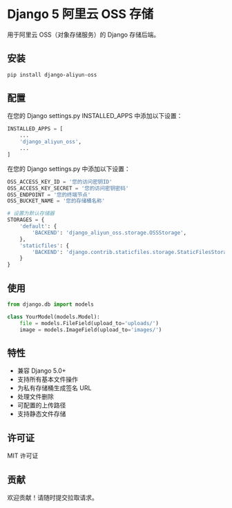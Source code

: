 # Django 5 阿里云 OSS 存储

用于阿里云 OSS（对象存储服务）的 Django 存储后端。

## 安装

```bash
pip install django-aliyun-oss
```

## 配置
在您的 Django settings.py INSTALLED_APPS 中添加以下设置：

```python
INSTALLED_APPS = [
    ...
    'django_aliyun_oss',
    ...
]
```


在您的 Django settings.py 中添加以下设置：

```python
OSS_ACCESS_KEY_ID = '您的访问密钥ID'
OSS_ACCESS_KEY_SECRET = '您的访问密钥密码'
OSS_ENDPOINT = '您的终端节点'
OSS_BUCKET_NAME = '您的存储桶名称'

# 设置为默认存储器
STORAGES = {
    'default': {
        'BACKEND': 'django_aliyun_oss.storage.OSSStorage',
    },
    'staticfiles': {
        'BACKEND': 'django.contrib.staticfiles.storage.StaticFilesStorage',
    }
}
```

## 使用

```python
from django.db import models

class YourModel(models.Model):
    file = models.FileField(upload_to='uploads/')
    image = models.ImageField(upload_to='images/')
```

## 特性

- 兼容 Django 5.0+
- 支持所有基本文件操作
- 为私有存储桶生成签名 URL
- 处理文件删除
- 可配置的上传路径
- 支持静态文件存储

## 许可证

MIT 许可证

## 贡献

欢迎贡献！请随时提交拉取请求。